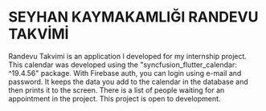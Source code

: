# SEYHAN KAYMAKAMLIĞI RANDEVU TAKVİMİ
Randevu Takvimi is an application I developed for my internship project. This calendar was developed using the "syncfusion_flutter_calendar: ^19.4.56" package. With Firebase auth, you can login using e-mail and password. It keeps the data you add to the calendar in the database and then prints it to the screen. There is a list of people waiting for an appointment in the project. This project is open to development.
